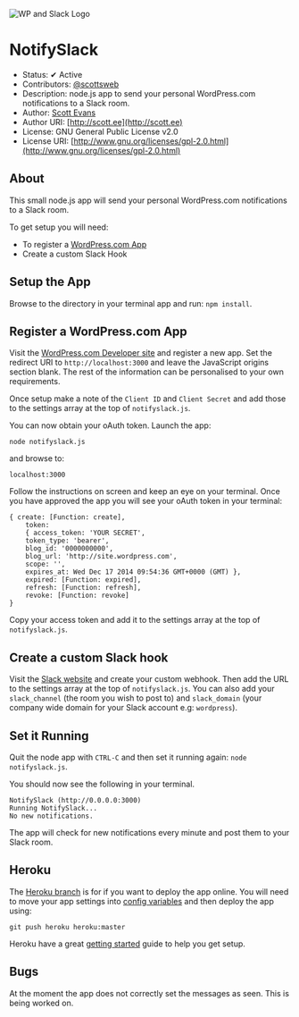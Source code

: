 ![WP and Slack Logo](http://cloud.scott.ee/images/notifyslack.png)

# NotifySlack

* Status: ✔ Active
* Contributors: [@scottsweb](http://twitter.com/scottsweb)
* Description: node.js app to send your personal WordPress.com notifications to a Slack room.
* Author: [Scott Evans](http://scott.ee)
* Author URI: [http://scott.ee](http://scott.ee)
* License: GNU General Public License v2.0
* License URI: [http://www.gnu.org/licenses/gpl-2.0.html](http://www.gnu.org/licenses/gpl-2.0.html)

## About

This small node.js app will send your personal WordPress.com notifications to a Slack room.

To get setup you will need:

- To register a [WordPress.com App](https://developer.wordpress.com/apps/)
- Create a custom Slack Hook

## Setup the App

Browse to the directory in your terminal app and run: `npm install`.

## Register a WordPress.com App

Visit the [WordPress.com Developer site](https://developer.wordpress.com/apps/) and register a new app. Set the redirect URI to `http://localhost:3000` and leave the JavaScript origins section blank. The rest of the information can be personalised to your own requirements.

Once setup make a note of the `Client ID` and `Client Secret` and add those to the settings array at the top of `notifyslack.js`.

You can now obtain your oAuth token. Launch the app:

`node notifyslack.js`

and browse to:

`localhost:3000`

Follow the instructions on screen and keep an eye on your terminal. Once you have approved the app you will see your oAuth token in your terminal:

```
{ create: [Function: create],
	token:
	{ access_token: 'YOUR SECRET',
	token_type: 'bearer',
	blog_id: '0000000000',
	blog_url: 'http://site.wordpress.com',
	scope: '',
	expires_at: Wed Dec 17 2014 09:54:36 GMT+0000 (GMT) },
	expired: [Function: expired],
	refresh: [Function: refresh],
	revoke: [Function: revoke]
}
```

Copy your access token and add it to the settings array at the top of `notifyslack.js`.

## Create a custom Slack hook

Visit the [Slack website](https://slack.com/services/new/incoming-webhook) and create your custom webhook. Then add the URL to the settings array at the top of `notifyslack.js`. You can also add your `slack_channel` (the room you wish to post to) and `slack_domain` (your company wide domain for your Slack account e.g: `wordpress`).

## Set it Running

Quit the node app with `CTRL-C` and then set it running again: `node notifyslack.js`.

You should now see the following in your terminal.

```
NotifySlack (http://0.0.0.0:3000)
Running NotifySlack...
No new notifications.
```

The app will check for new notifications every minute and post them to your Slack room.

## Heroku

The [Heroku branch](https://github.com/scottsweb/notifyslack/tree/heroku) is for if you want to deploy the app online. You will need to move your app settings into [config variables](https://devcenter.heroku.com/articles/config-vars) and then deploy the app using:

```
git push heroku heroku:master
```

Heroku have a great [getting started](https://devcenter.heroku.com/articles/getting-started-with-nodejs#introduction) guide to help you get setup.


## Bugs

At the moment the app does not correctly set the messages as seen. This is being worked on.
